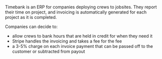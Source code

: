 Timebank is an ERP for companies deploying crews to jobsites. They report their time on project, and invoicing is automatically generated for each project as it is completed. 

Companies can decide to:
- allow crews to bank hours that are held in credit for when they need it
- Stripe handles the invoicing and takes a fee for the fee
- a 3-5% charge on each invoice payment that can be passed off to the customer or subtracted from payout
